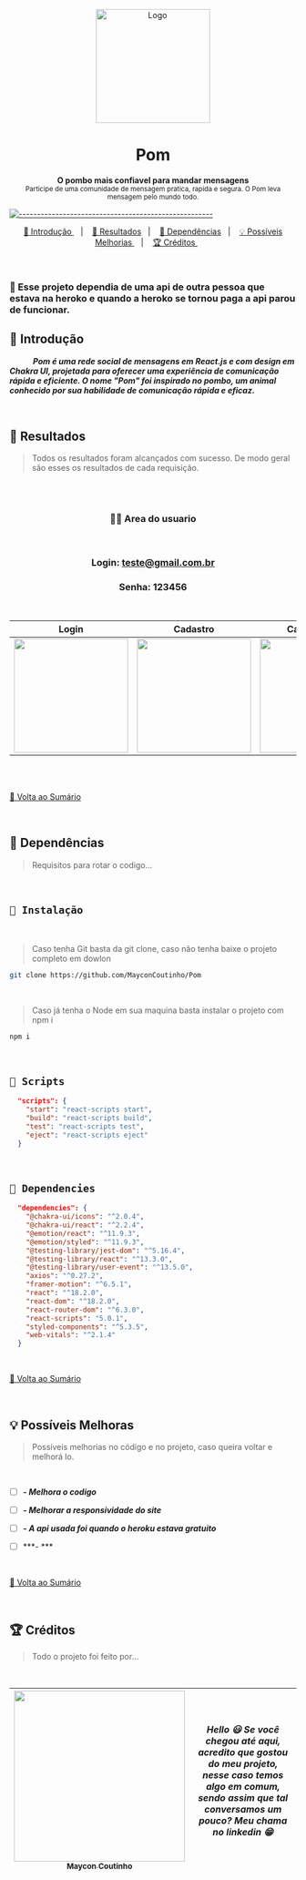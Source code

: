 <p align="center">
  <img src="https://user-images.githubusercontent.com/60453269/235175214-9804ae9f-81be-43ff-b210-09fc7e35f273.png" alt="Logo" width="200" height="200" />
</p>


<h1 align="center"> Pom </h1>

<a id="Sumário"></a>


<p align="center">
  <b>   O pombo mais confiavel para mandar mensagens </b></br>
  <sub> Participe de uma comunidade de mensagem pratica, rapida e segura. O Pom leva mensagem pelo mundo todo.
  <sub>
    
</p>


[![-----------------------------------------------------](https://raw.githubusercontent.com/andreasbm/readme/master/assets/lines/colored.png)](#table-of-contents)

<p align="center">
  <a href="#Introdução"> 🧩 Introdução </a>&nbsp;&nbsp;&nbsp;|&nbsp;&nbsp;&nbsp;
  <a href="#Resultados"> 🚀 Resultados</a>&nbsp;&nbsp;&nbsp;|&nbsp;&nbsp;&nbsp;
  <a href="#Dependências"> 🧪 Dependências</a>&nbsp;&nbsp;&nbsp;|&nbsp;&nbsp;&nbsp;
  <a href="#Ideias">💡 Possíveis Melhorias </a>&nbsp;&nbsp;&nbsp;|&nbsp;&nbsp;&nbsp;
  <a href="#Creditos"> 🏆 Créditos </a>&nbsp;&nbsp;&nbsp;&nbsp;&nbsp;&nbsp;
</p>
 
<br/>

### 🚧 Esse projeto dependia de uma api de outra pessoa que estava na heroko e quando a heroko se tornou paga a api parou de funcionar.

<a id="Introdução"></a>
## 🧩 Introdução 

  ***⠀⠀⠀⠀Pom é uma rede social de mensagens em React.js e com design em Chakra UI, projetada para oferecer uma experiência de comunicação rápida e eficiente. O nome "Pom" foi inspirado no pombo, um animal conhecido por sua habilidade de comunicação rápida e eficaz.***

<br/>


<a id="Resultados"></a>
## 🚀 Resultados 
  > Todos os resultados foram alcançados com sucesso. De modo geral são esses os resultados de cada requisição. 

 <br/>
 
<div align="center"> 

<br/>
 
  ### 🧑🏻 Area do usuario
  
<br/>
 
### Login: teste@gmail.com.br
### Senha: 123456
 
<br/>


| Login | Cadastro | Carregando... | Feed |
|---|---|---|---|
<img width='200px' src='https://user-images.githubusercontent.com/60453269/235260129-5fef676d-48a6-4a58-9658-81eade1e9b5a.png'></img>|<img width='200px' src='https://user-images.githubusercontent.com/60453269/235260736-ca485132-937a-4f0f-8b4e-f1f4ee4b3f7a.png'></img>|<img width='200px' src='https://user-images.githubusercontent.com/60453269/235260840-2438262a-b6d2-49bf-ab74-3091a1d6b29b.png'></img>|<img width='200px' src='https://user-images.githubusercontent.com/60453269/235260901-3d440ea9-6e86-4a13-ab04-44bed243bc42.png'></img>

 <br/>

</div> 

<br /> 

<a href="#Sumário"> 📖 Volta ao Sumário </a>

<br /> 

<a id="Dependências"></a>
## 🧪 Dependências
> Requisitos para rotar o codigo...

<br/>

## `📖 Instalação` 
  
  
 <br /> 

> Caso tenha Git basta da git clone, caso não tenha baixe o projeto completo em dowlon

```BASH
git clone https://github.com/MayconCoutinho/Pom
```

<br /> 

> Caso já tenha o Node em sua maquina basta instalar o projeto com npm i

```BASH
npm i 
```

<br /> 

## `📖 Scripts` 

```JSON
  "scripts": {
    "start": "react-scripts start",
    "build": "react-scripts build",
    "test": "react-scripts test",
    "eject": "react-scripts eject"
  }

```

<br/>

## `📖 Dependencies` 

```JSON
  "dependencies": {
    "@chakra-ui/icons": "^2.0.4",
    "@chakra-ui/react": "^2.2.4",
    "@emotion/react": "^11.9.3",
    "@emotion/styled": "^11.9.3",
    "@testing-library/jest-dom": "^5.16.4",
    "@testing-library/react": "^13.3.0",
    "@testing-library/user-event": "^13.5.0",
    "axios": "^0.27.2",
    "framer-motion": "^6.5.1",
    "react": "^18.2.0",
    "react-dom": "^18.2.0",
    "react-router-dom": "^6.3.0",
    "react-scripts": "5.0.1",
    "styled-components": "^5.3.5",
    "web-vitals": "^2.1.4"
  }

```

<br/>

<a href="#Sumário"> 📖 Volta ao Sumário </a>

<br /> 

<a id="Ideias"></a>
## 💡 Possíveis Melhoras
> Possíveis melhorias no código e no projeto, caso queira voltar e melhorá lo.

<br /> 

- [ ] ***- Melhora o codigo*** 
- [ ] ***- Melhorar a responsividade do site***
- [ ] ***- A api usada foi quando o heroku estava gratuito***
- [ ] ***- ***




<br/>

<a href="#Sumário"> 📖 Volta ao Sumário </a>

<br /> 

<a id="Creditos"></a>
## 🏆 Créditos
> Todo o projeto foi feito por...
  
<br /> 


<div align="center"> 

| [<img src="https://user-images.githubusercontent.com/60453269/217899761-dc2d4e4b-3336-419d-9076-79304290aa0a.png" width=300><br><sub> Maycon Coutinho </sub>](https://www.linkedin.com/in/maycon-coutinho/) | ***Hello 😃 Se você chegou até aqui, acredito que gostou do meu projeto, nesse caso temos algo em comum, sendo assim que tal conversamos um pouco? Meu chama no linkedin 😁*** | 
|---|---|
  
</div> 

<br /> 


